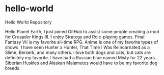 # hello-world
Hello World Repository

Hello Planet Earth,
  I just joined GitHub to assist some people creating a mod for Crusader Kings III. 
  I enjoy Strategy and Role-playing games.  Final Fantasy VII is my favorite all-time RPG. 
  Anime is one of my favorite types of shows. I have seen Hunter x Hunter, That Time I Was Reincarnated as a Slime, Berserk, and many others.
  I love both dogs and cats, but cats are definitely my favorite.  I have had a Russian blue named Misty for 22 years. Siberian Huskies and Alaskan Malamutes would have to be my favorite dog breeds.
  
